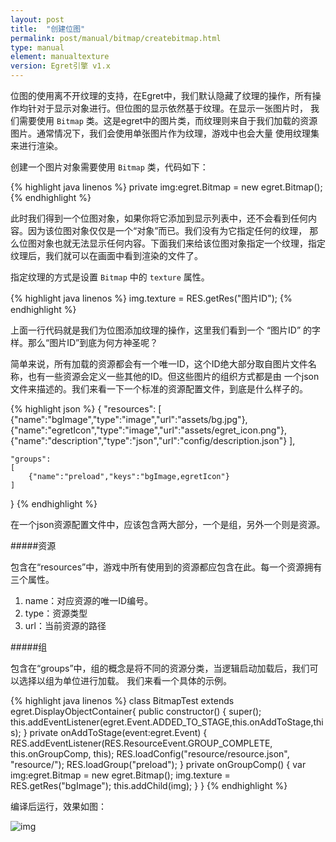 ```yaml
---
layout: post
title:  "创建位图"
permalink: post/manual/bitmap/createbitmap.html
type: manual
element: manualtexture
version: Egret引擎 v1.x
---
```


位图的使用离不开纹理的支持，在Egret中，我们默认隐藏了纹理的操作，所有操作均针对于显示对象进行。但位图的显示依然基于纹理。在显示一张图片时，
我们需要使用 `Bitmap` 类。这是egret中的图片类，而纹理则来自于我们加载的资源图片。通常情况下，我们会使用单张图片作为纹理，游戏中也会大量
使用纹理集来进行渲染。

创建一个图片对象需要使用 `Bitmap` 类，代码如下：

{% highlight java linenos %}
private img:egret.Bitmap = new egret.Bitmap();
{% endhighlight %}

此时我们得到一个位图对象，如果你将它添加到显示列表中，还不会看到任何内容。因为该位图对象仅仅是一个“对象”而已。我们没有为它指定任何的纹理，
那么位图对象也就无法显示任何内容。下面我们来给该位图对象指定一个纹理，指定纹理后，我们就可以在画面中看到渲染的文件了。

指定纹理的方式是设置 `Bitmap` 中的 `texture` 属性。

{% highlight java linenos %}
img.texture = RES.getRes("图片ID");
{% endhighlight %}

上面一行代码就是我们为位图添加纹理的操作，这里我们看到一个 “图片ID” 的字样。那么“图片ID”到底为何方神圣呢？

简单来说，所有加载的资源都会有一个唯一ID，这个ID绝大部分取自图片文件名称，也有一些资源会定义一些其他的ID。但这些图片的组织方式都是由
一个json文件来描述的。我们来看一下一个标准的资源配置文件，到底是什么样子的。

{% highlight json %}
{
    "resources":
	[
		{"name":"bgImage","type":"image","url":"assets/bg.jpg"},
		{"name":"egretIcon","type":"image","url":"assets/egret_icon.png"},
        {"name":"description","type":"json","url":"config/description.json"}
	],

    "groups":
	[
        {"name":"preload","keys":"bgImage,egretIcon"}
	]
}
{% endhighlight %}

在一个json资源配置文件中，应该包含两大部分，一个是组，另外一个则是资源。

#####资源

包含在“resources”中，游戏中所有使用到的资源都应包含在此。每一个资源拥有三个属性。

1. name：对应资源的唯一ID编号。
2. type：资源类型
3. url：当前资源的路径

#####组

包含在“groups”中，组的概念是将不同的资源分类，当逻辑启动加载后，我们可以选择以组为单位进行加载。
我们来看一个具体的示例。

{% highlight java linenos %}
class BitmapTest extends egret.DisplayObjectContainer{
    public constructor()
    {
        super();
        this.addEventListener(egret.Event.ADDED_TO_STAGE,this.onAddToStage,this);
    }
    private onAddToStage(event:egret.Event) {
        RES.addEventListener(RES.ResourceEvent.GROUP_COMPLETE, this.onGroupComp, this);
        RES.loadConfig("resource/resource.json", "resource/");
        RES.loadGroup("preload");
    }
    private onGroupComp()
    {
        var img:egret.Bitmap = new egret.Bitmap();
        img.texture = RES.getRes("bgImage");
        this.addChild(img);
    }
}
{% endhighlight %}

编译后运行，效果如图：

![img]({{site.baseurl}}/assets/img/createbitmap1.png)
